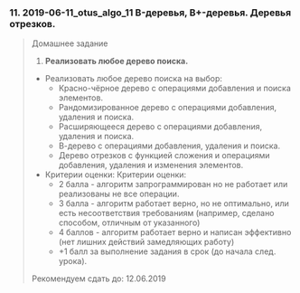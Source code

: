 ### 11. 2019-06-11_otus_algo_11 B-деревья, B+-деревья. Деревья отрезков.

> Домашнее задание
>
> 1. **Реализовать любое дерево поиска.**
> - Реализовать любое дерево поиска на выбор:
>    - Красно-чёрное дерево с операциями добавления и поиска элементов.
>    - Рандомизированное дерево с операциями добавления, удаления и поиска.
>    - Расширяющееся дерево с операциями добавления, удаления и поиска.
>    - В-дерево с операциями добавления, удаления и поиска.
>    - Дерево отрезков с функцией сложения и операциями добавления, удаления и изменения элементов.
> - Критерии оценки: Критерии оценки:
>    - 2 балла - алгоритм запрограммирован но не работает или реализованы не все операции.
>    - 3 балла - алгоритм работает верно, но не оптимально, или есть несоответствия требованиям (например, сделано способом, отличным от указанного)
>    - 4 баллов - алгоритм работает верно и написан эффективно (нет лишних действий замедляющих работу)
>    - +1 балл за выполнение задания в срок (до начала след. урока).
>
> Рекомендуем сдать до: 12.06.2019